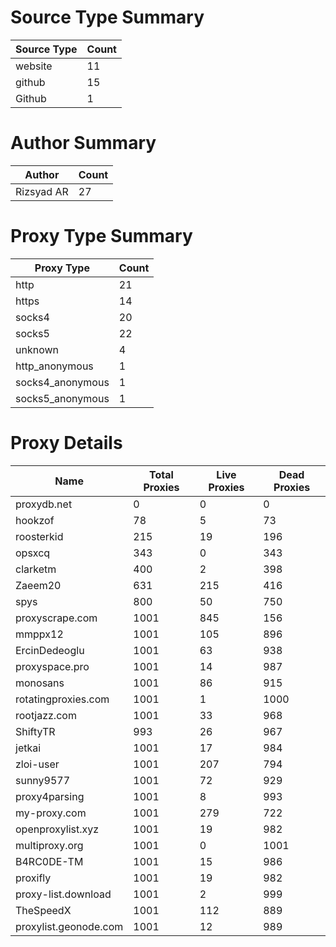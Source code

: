 # Source Type Summary

| Source Type | Count |
|-------------|-------|
| website | 11 |
| github | 15 |
| Github | 1 |


# Author Summary

| Author | Count |
|--------|-------|
| Rizsyad AR | 27 |


# Proxy Type Summary

| Proxy Type | Count |
|------------|-------|
| http | 21 |
| https | 14 |
| socks4 | 20 |
| socks5 | 22 |
| unknown | 4 |
| http_anonymous | 1 |
| socks4_anonymous | 1 |
| socks5_anonymous | 1 |


# Proxy Details

| Name | Total Proxies | Live Proxies | Dead Proxies |
|------|---------------|--------------|---------------|
| proxydb.net | 0 | 0 | 0 |
| hookzof | 78 | 5 | 73 |
| roosterkid | 215 | 19 | 196 |
| opsxcq | 343 | 0 | 343 |
| clarketm | 400 | 2 | 398 |
| Zaeem20 | 631 | 215 | 416 |
| spys | 800 | 50 | 750 |
| proxyscrape.com | 1001 | 845 | 156 |
| mmppx12 | 1001 | 105 | 896 |
| ErcinDedeoglu | 1001 | 63 | 938 |
| proxyspace.pro | 1001 | 14 | 987 |
| monosans | 1001 | 86 | 915 |
| rotatingproxies.com | 1001 | 1 | 1000 |
| rootjazz.com | 1001 | 33 | 968 |
| ShiftyTR | 993 | 26 | 967 |
| jetkai | 1001 | 17 | 984 |
| zloi-user | 1001 | 207 | 794 |
| sunny9577 | 1001 | 72 | 929 |
| proxy4parsing | 1001 | 8 | 993 |
| my-proxy.com | 1001 | 279 | 722 |
| openproxylist.xyz | 1001 | 19 | 982 |
| multiproxy.org | 1001 | 0 | 1001 |
| B4RC0DE-TM | 1001 | 15 | 986 |
| proxifly | 1001 | 19 | 982 |
| proxy-list.download | 1001 | 2 | 999 |
| TheSpeedX | 1001 | 112 | 889 |
| proxylist.geonode.com | 1001 | 12 | 989 |
